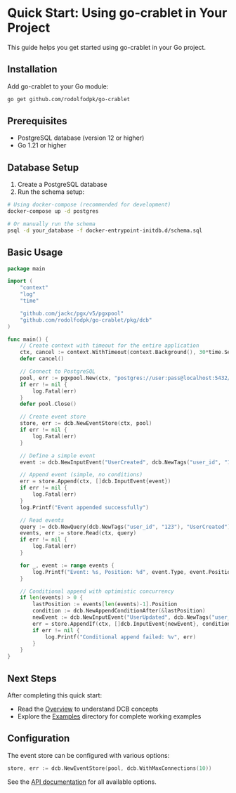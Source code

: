 # Quick Start: Using go-crablet in Your Project

This guide helps you get started using go-crablet in your Go project.

## Installation

Add go-crablet to your Go module:

```bash
go get github.com/rodolfodpk/go-crablet
```

## Prerequisites

- PostgreSQL database (version 12 or higher)
- Go 1.21 or higher

## Database Setup

1. Create a PostgreSQL database
2. Run the schema setup:

```bash
# Using docker-compose (recommended for development)
docker-compose up -d postgres

# Or manually run the schema
psql -d your_database -f docker-entrypoint-initdb.d/schema.sql
```

## Basic Usage

```go
package main

import (
    "context"
    "log"
    "time"

    "github.com/jackc/pgx/v5/pgxpool"
    "github.com/rodolfodpk/go-crablet/pkg/dcb"
)

func main() {
    // Create context with timeout for the entire application
    ctx, cancel := context.WithTimeout(context.Background(), 30*time.Second)
    defer cancel()

    // Connect to PostgreSQL
    pool, err := pgxpool.New(ctx, "postgres://user:pass@localhost:5432/dbname")
    if err != nil {
        log.Fatal(err)
    }
    defer pool.Close()

    // Create event store
    store, err := dcb.NewEventStore(ctx, pool)
    if err != nil {
        log.Fatal(err)
    }

    // Define a simple event
    event := dcb.NewInputEvent("UserCreated", dcb.NewTags("user_id", "123"), []byte(`{"name": "John Doe", "email": "john@example.com"}`))

    // Append event (simple, no conditions)
    err = store.Append(ctx, []dcb.InputEvent{event})
    if err != nil {
        log.Fatal(err)
    }
    log.Printf("Event appended successfully")

    // Read events
    query := dcb.NewQuery(dcb.NewTags("user_id", "123"), "UserCreated")
    events, err := store.Read(ctx, query)
    if err != nil {
        log.Fatal(err)
    }

    for _, event := range events {
        log.Printf("Event: %s, Position: %d", event.Type, event.Position)
    }

    // Conditional append with optimistic concurrency
    if len(events) > 0 {
        lastPosition := events[len(events)-1].Position
        condition := dcb.NewAppendConditionAfter(&lastPosition)
        newEvent := dcb.NewInputEvent("UserUpdated", dcb.NewTags("user_id", "123"), []byte(`{"name": "John Smith"}`))
        err = store.AppendIf(ctx, []dcb.InputEvent{newEvent}, condition)
        if err != nil {
            log.Printf("Conditional append failed: %v", err)
        }
    }
}
```

## Next Steps

After completing this quick start:

- Read the [Overview](overview.md) to understand DCB concepts
- Explore the [Examples](../internal/examples/) directory for complete working examples

## Configuration

The event store can be configured with various options:

```go
store, err := dcb.NewEventStore(pool, dcb.WithMaxConnections(10))
```

See the [API documentation](https://godoc.org/github.com/rodolfodpk/go-crablet/pkg/dcb) for all available options. 